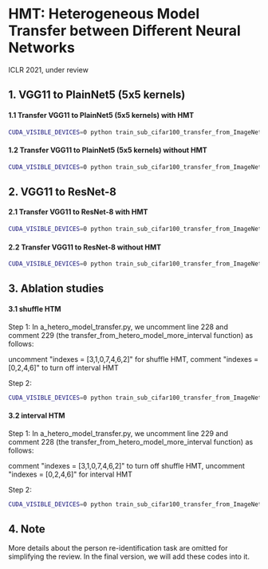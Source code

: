# HMT: Heterogeneous Model Transfer between Different Neural Networks
ICLR 2021, under review

## 1. VGG11 to PlainNet5 (5x5 kernels)

#### 1.1 Transfer VGG11 to PlainNet5 (5x5 kernels) with HMT
```bash
CUDA_VISIBLE_DEVICES=0 python train_sub_cifar100_transfer_from_ImageNet_vgg2plain.py --use_pretrain --save_path checkpoint5x5 --load_path checkpoint
```

#### 1.2 Transfer VGG11 to PlainNet5 (5x5 kernels) without HMT
```bash
CUDA_VISIBLE_DEVICES=0 python train_sub_cifar100_transfer_from_ImageNet_vgg2plain.py --use_pretrain --save_path checkpoint5x5 --load_path checkpoint --reduce_to_baseline
```

## 2. VGG11 to ResNet-8
#### 2.1 Transfer VGG11 to ResNet-8 with HMT
```bash
CUDA_VISIBLE_DEVICES=0 python train_sub_cifar100_transfer_from_ImageNet_vgg2resnet.py --use_pretrain --save_path checkpoint5x5 --load_path checkpoint
```

#### 2.2 Transfer VGG11 to ResNet-8 without HMT
```bash
CUDA_VISIBLE_DEVICES=0 python train_sub_cifar100_transfer_from_ImageNet_vgg2resnet.py --use_pretrain --save_path checkpoint5x5 --load_path checkpoint --reduce_to_baseline
```

## 3. Ablation studies
#### 3.1 shuffle HTM
Step 1: In a_hetero_model_transfer.py, we uncomment line 228 and comment 229 (the transfer_from_hetero_model_more_interval function) as follows: 

uncomment "indexes = [3,1,0,7,4,6,2]" for shuffle HMT, 
comment "indexes = [0,2,4,6]" to turn off interval HMT

Step 2: 
```bash
CUDA_VISIBLE_DEVICES=0 python train_sub_cifar100_transfer_from_ImageNet_random_chain.py --use_pretrain --save_path checkpoint5x5 --load_path checkpoint
```

#### 3.2 interval HTM
Step 1: In a_hetero_model_transfer.py, we uncomment line 229 and comment 228 (the transfer_from_hetero_model_more_interval function) as follows:

comment "indexes = [3,1,0,7,4,6,2]" to turn off shuffle HMT, 
uncomment "indexes = [0,2,4,6]" for interval HMT

Step 2: 
```bash
CUDA_VISIBLE_DEVICES=0 python train_sub_cifar100_transfer_from_ImageNet_random_chain.py --use_pretrain --save_path checkpoint5x5 --load_path checkpoint
```

## 4. Note
More details about the person re-identification task are omitted for simplifying the review. In the final version, we will add these codes into it.




